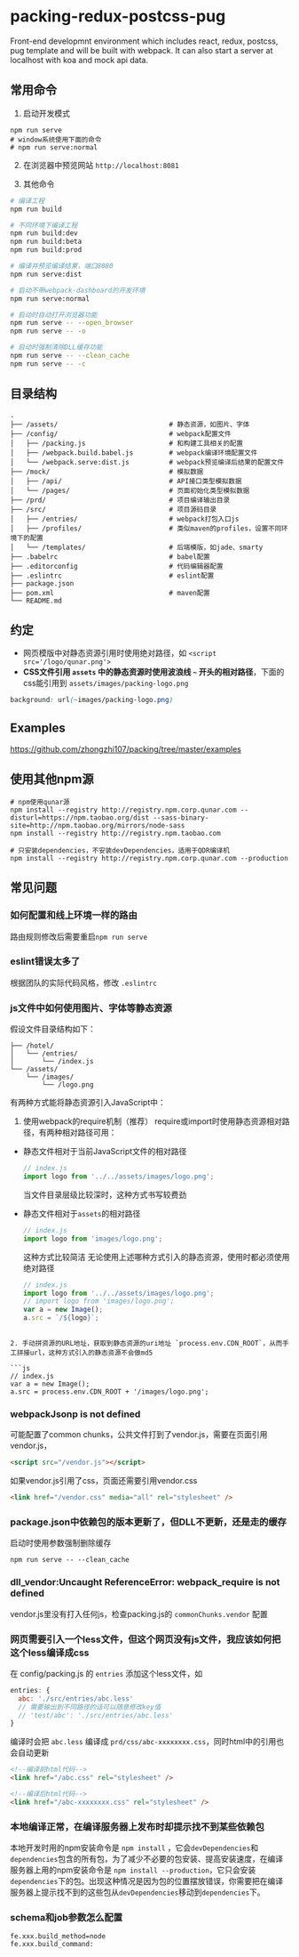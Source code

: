 # packing-redux-postcss-pug

Front-end developmnt environment which includes react, redux, postcss, pug template and will be built with webpack. It can also start a server at localhost with koa and mock api data.

## 常用命令

1. 启动开发模式
  ```
  npm run serve
  # window系统使用下面的命令
  # npm run serve:normal
  ```

2. 在浏览器中预览网站 `http://localhost:8081`

3. 其他命令
  ```sh
  # 编译工程
  npm run build

  # 不同环境下编译工程
  npm run build:dev
  npm run build:beta
  npm run build:prod

  # 编译并预览编译结果，端口8080
  npm run serve:dist

  # 启动不带webpack-dashboard的开发环境
  npm run serve:normal

  # 启动时自动打开浏览器功能
  npm run serve -- --open_browser
  npm run serve -- -o

  # 启动时强制清除DLL缓存功能
  npm run serve -- --clean_cache
  npm run serve -- -c
  ```

## 目录结构

```
.
├── /assets/                            # 静态资源，如图片、字体
├── /config/                            # webpack配置文件
│   ├── /packing.js                     # 和构建工具相关的配置
│   ├── /webpack.build.babel.js         # webpack编译环境配置文件
│   └── /webpack.serve:dist.js          # webpack预览编译后结果的配置文件
├── /mock/                              # 模拟数据
│   ├── /api/                           # API接口类型模拟数据
│   └── /pages/                         # 页面初始化类型模拟数据
├── /prd/                               # 项目编译输出目录
├── /src/                               # 项目源码目录
│   ├── /entries/                       # webpack打包入口js
│   ├── /profiles/                      # 类似maven的profiles，设置不同环境下的配置
│   └── /templates/                     # 后端模版，如jade、smarty
├── .babelrc                            # babel配置
├── .editorconfig                       # 代码编辑器配置
├── .eslintrc                           # eslint配置
├── package.json
├── pom.xml                             # maven配置
└── README.md
```

## 约定
* 网页模版中对静态资源引用时使用绝对路径，如 `<script src='/logo/qunar.png'>`
* **CSS文件引用 `assets` 中的静态资源时使用波浪线 `~` 开头的相对路径**，下面的css能引用到 `assets/images/packing-logo.png`
```css
background: url(~images/packing-logo.png)
```

## Examples
https://github.com/zhongzhi107/packing/tree/master/examples

## 使用其他npm源
```
# npm使用qunar源
npm install --registry http://registry.npm.corp.qunar.com --disturl=https://npm.taobao.org/dist --sass-binary-site=http://npm.taobao.org/mirrors/node-sass
npm install --registry http://registry.npm.taobao.com

# 只安装dependencies，不安装devDependencies，适用于QDR编译机
npm install --registry http://registry.npm.corp.qunar.com --production
```
## 常见问题

### 如何配置和线上环境一样的路由
路由规则修改后需要重启`npm run serve`

### eslint错误太多了
根据团队的实际代码风格，修改 `.eslintrc`

### js文件中如何使用图片、字体等静态资源
假设文件目录结构如下：
```
├── /hotel/
│   └── /entries/
│       └── /index.js
└── /assets/
    └── /images/
        └── /logo.png

```
有两种方式能将静态资源引入JavaScript中：

1. 使用webpack的require机制（推荐）
  require或import时使用静态资源相对路径，有两种相对路径可用：
  - 静态文件相对于当前JavaScript文件的相对路径

    ```js
    // index.js
    import logo from '../../assets/images/logo.png';
    ```
    当文件目录层级比较深时，这种方式书写较费劲
  - 静态文件相对于`assets`的相对路径

    ```js
    // index.js
    import logo from 'images/logo.png';
    ```
    这种方式比较简洁
    无论使用上述哪种方式引入的静态资源，使用时都必须使用绝对路径

    ```js
    // index.js
    import logo from '../../assets/images/logo.png';
    // import logo from 'images/logo.png';
    var a = new Image();
    a.src = `/${logo}`;
  ```

2. 手动拼资源的URL地址，获取到静态资源的uri地址 `process.env.CDN_ROOT`，从而手工拼接url，这种方式引入的静态资源不会做md5

  ```js
  // index.js
  var a = new Image();
  a.src = process.env.CDN_ROOT + '/images/logo.png';
  ```


### webpackJsonp is not defined
可能配置了common chunks，公共文件打到了vendor.js，需要在页面引用vendor.js，
```html
<script src="/vendor.js"></script>
```
如果vendor.js引用了css，页面还需要引用vendor.css
```html
<link href="/vendor.css" media="all" rel="stylesheet" />
```

### package.json中依赖包的版本更新了，但DLL不更新，还是走的缓存
启动时使用参数强制删除缓存
```
npm run serve -- --clean_cache
```

### dll_vendor:Uncaught ReferenceError: __webpack_require__ is not defined
vendor.js里没有打入任何js，检查packing.js的 `commonChunks.vendor` 配置

### 网页需要引入一个less文件，但这个网页没有js文件，我应该如何把这个less编译成css
在 config/packing.js 的 `entries` 添加这个less文件，如
```js
entries: {
  abc: './src/entries/abc.less'
  // 需要输出到不同路径的话可以随意修改key值
  // 'test/abc': './src/entries/abc.less'
}
```
编译时会把 `abc.less` 编译成 `prd/css/abc-xxxxxxxx.css`，同时html中的引用也会自动更新

```html
<!--编译前html代码-->
<link href="/abc.css" rel="stylesheet" />
```

```html
<!--编译后html代码-->
<link href="/abc-xxxxxxxx.css" rel="stylesheet" />
```

### 本地编译正常，在编译服务器上发布时却提示找不到某些依赖包
本地开发时用的npm安装命令是 `npm install` ，它会`devDependencies`和`dependencies`包含的所有包，为了减少不必要的包安装、提高安装速度，在编译服务器上用的npm安装命令是 `npm install --production`，它只会安装`dependencies`下的包。出现这种情况是因为包的位置摆放错误，你需要把在编译服务器上提示找不到的这些包从`devDependencies`移动到`dependencies`下。

### schema和job参数怎么配置
```
fe.xxx.build_method=node
fe.xxx.build_command:
```
